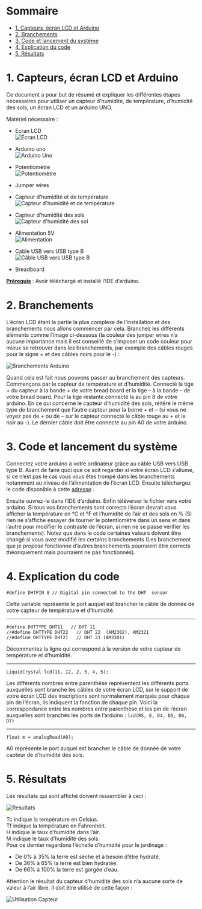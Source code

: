 # Sommaire <!-- omit in toc -->

- [1. Capteurs, écran LCD et Arduino](#1-capteurs-écran-lcd-et-arduino)
- [2. Branchements](#2-branchements)
- [3. Code et lancement du système](#3-code-et-lancement-du-système)
- [4. Explication du code](#4-explication-du-code)
- [5. Résultats](#5-résultats)

# 1. Capteurs, écran LCD et Arduino

Ce document a pour but de résumé et expliquer les différentes étapes nécessaires pour utiliser un capteur d’humidité, de température, d’humidité des sols, un écran LCD et un arduino UNO.

Matériel nécessaire :
-	Ecran LCD <br/> ![Écran LCD](./Images/LCD.jpg)
 
-	Arduino uno <br/> ![Arduino Uno](./Images/ArduinoUno.jpg)
 
-	Potentiomètre <br/> ![Potentiomètre](./Images/Potentio.jpg)
 
-	Jumper wires 

-	Capteur d’humidité et de température <br/> ![Capteur d'humidité et de température](./Images/CapteurHumidite.jpg)
 
-	Capteur d’humidité des sols <br/> ![Capteur d'humidité des sol](./Images/CapteurHumiditeSols.jpg)
 
-	Alimentation 5V <br/> ![Alimentation](./Images/Alim.jpg)
 
-	Cable USB vers USB type B <br/> ![Câble USB vers USB type B](./Images/UsbB.jpg)
 
-	Breadboard

<u>**Prérequis**</u> :
Avoir téléchargé et installé l’IDE d’arduino.

# 2. Branchements 
L’écran LCD étant la partie la plus complexe de l‘installation et des branchements nous allons
commencer par cela. Branchez les différents éléments comme l’image ci-dessous (la couleur des jumper
wires n’a aucune importance mais il est conseillé de s’imposer un code couleur pour mieux se
retrouver dans les branchements, par exemple des câbles rouges pour le signe + et des câbles noirs
pour le -) :

![Branchements Arduino](./Images/CircuitLCD.png)
 
Quand cela est fait nous pouvons passer au branchement des capteurs. Commençons par le capteur de température et d’humidité. Connecté la tige + du capteur à la bande + de votre bread board et la tige – à la bande – de votre bread board. Pour la tige restante connecté la au pin 8 de votre arduino. En ce qui concerne le capteur d’humidité des sols, réitéré le même type de branchement que l’autre capteur pour la borne + et – (si vous ne voyez pas de + ou de – sur le capteur connecté le câble rouge au + et le noir au -). Le dernier câble doit être connecté au pin A0 de votre arduino.

# 3. Code et lancement du système 
Connectez votre arduino à votre ordinateur grâce au câble USB vers USB type B. Avant de faire quoi que ce soit regarder si votre écran LCD s’allume, si ce n’est pas le cas vous vous êtes trompé dans les branchements notamment au niveau de l’alimentation de l’écran LCD. Ensuite téléchargez le code disponible à cette [adresse](https://drive.google.com/drive/folders/1XI4GdzArzSmXVJ9uGre2PRAiJkumBldT?usp=sharing) .

Ensuite ouvrez-le dans l’IDE d’arduino. Enfin téléverser le fichier vers votre arduino. Si tous vos branchements sont corrects l’écran devrait vous afficher la température en °C et °F et l’humidité de l’air et des sols en % (Si rien ne s’affiche essayer de tourner le potentiomètre dans un sens et dans l’autre pour modifier le contraste de l’écran, si rien ne se passe vérifier les branchements). Notez que dans le code certaines valeurs doivent être changé si vous avez modifié les certains branchements (Les branchement que je propose fonctionne d’autres branchements pourraient être corrects théoriquement mais pourraient ne pas fonctionnés).

# 4. Explication du code
```Arduino
#define DHTPIN 8 // Digital pin connected to the DHT  sensor
```

Cette variable représente le port auquel est brancher le câble de donnée de votre capteur de
température et d’humidité.
____
```Arduino
#define DHTTYPE DHT11   // DHT 11
//#define DHTTYPE DHT22   // DHT 22  (AM2302), AM2321
//#define DHTTYPE DHT21   // DHT 21 (AM2301)
```
 
Décommentez la ligne qui correspond à la version de votre capteur de température et d’humidité.
 
____
```Arduino
LiquidCrystal lcd(11, 12, 2, 3, 4, 5);
```

Les différents nombres entre parenthèse représentent les différents ports auxquelles sont branché
les câbles de votre écran LCD, sur le support de votre écran LCD des inscriptions sont normalement
marqués pour chaque pin de l’écran, ils indiquent la fonction de chaque pin. Voici la correspondance
entre les nombres entre parenthèse et les pin de l’écran auxquelles sont branchés les ports de
l’arduino : `lcd(RS, E, D4, D5, D6, D7)`

____
```Arduino
float m = analogRead(A0);
```
 
A0 représente le port auquel est brancher le câble de donnée de votre capteur de d’humidité des sols.
 
# 5. Résultats 
Les résultats qui sont affiché doivent ressembler à ceci :

![Resultats](./Images/Result.jpg)
 
Tc indique la température en Celsius. <br/>
Tf indique la température en Fahrenheit. <br/>
H indique le taux d’humidité dans l’air. <br/>
M indique le taux d’humidité des sols. <br/>
Pour ce dernier regardons l’échelle d’humidité pour le jardinage :
-	De 0% à 35% la terre est sèche et à besoin d’être hydraté.
-	De 36% à 65% la terre est bien hydratée.
-	De 66% à 100% la terre est gorgée d’eau.

Attention le résultat du capteur d’humidité des sols n’a aucune sorte de valeur à l’air libre. Il
doit être utilisé de cette façon :

![Utilisation Capteur](./Images/CapteurProf.png)
 

